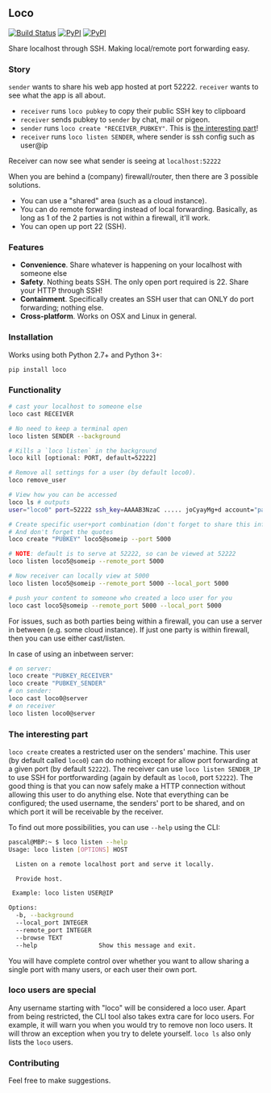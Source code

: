## Loco

[![Build Status](https://travis-ci.org/kootenpv/loco.svg?branch=master)](https://travis-ci.org/kootenpv/loco)
[![PyPI](https://img.shields.io/pypi/v/loco.svg?style=flat-square)](https://pypi.python.org/pypi/loco/)
[![PyPI](https://img.shields.io/pypi/pyversions/loco.svg?style=flat-square)](https://pypi.python.org/pypi/loco/)

Share localhost through SSH. Making local/remote port forwarding easy.

### Story

`sender` wants to share his web app hosted at port 52222. `receiver` wants to see what the app is all about.

- `receiver` runs `loco pubkey` to copy their public SSH key to clipboard
- `receiver` sends pubkey to `sender` by chat, mail or pigeon.
- `sender` runs `loco create "RECEIVER_PUBKEY"`. This is [the interesting part](#the-interesting-part)!
- `receiver` runs `loco listen SENDER`, where sender is ssh config such as user@ip

Receiver can now see what sender is seeing at `localhost:52222`

When you are behind a (company) firewall/router, then there are 3 possible solutions.

- You can use a "shared" area (such as a cloud instance).
- You can do remote forwarding instead of local forwarding. Basically, as long as 1 of the 2 parties is not within a firewall, it'll work.
- You can open up port 22 (SSH).

### Features

- **Convenience**. Share whatever is happening on your localhost with someone else
- **Safety**. Nothing beats SSH. The only open port required is 22. Share your HTTP through SSH!
- **Containment**. Specifically creates an SSH user that can ONLY do port forwarding; nothing else.
- **Cross-platform**. Works on OSX and Linux in general.

### Installation

Works using both Python 2.7+ and Python 3+:

    pip install loco

### Functionality

```bash
# cast your localhost to someone else
loco cast RECEIVER

# No need to keep a terminal open
loco listen SENDER --background

# Kills a `loco listen` in the background
loco kill [optional: PORT, default=52222]

# Remove all settings for a user (by default loco0).
loco remove_user

# View how you can be accessed
loco ls # outputs
user="loco0" port=52222 ssh_key=AAAAB3NzaC ..... joCyayMg+d account="pascal@T510"

# Create specific user+port combination (don't forget to share this info with buddy)
# And don't forget the quotes
loco create "PUBKEY" loco5@someip --port 5000

# NOTE: default is to serve at 52222, so can be viewed at 52222
loco listen loco5@someip --remote_port 5000

# Now receiver can locally view at 5000
loco listen loco5@someip --remote_port 5000 --local_port 5000

# push your content to someone who created a loco user for you
loco cast loco5@someip --remote_port 5000 --local_port 5000
```

For issues, such as both parties being within a firewall, you can use a server in between (e.g. some cloud instance).
If just one party is within firewall, then you can use either cast/listen.

In case of using an inbetween server:

```bash
# on server:
loco create "PUBKEY_RECEIVER"
loco create "PUBKEY_SENDER"
# on sender:
loco cast loco0@server
# on receiver
loco listen loco0@server
```

### The interesting part

`loco create` creates a restricted user on the senders' machine. This user (by default called `loco0`) can do nothing except for allow port forwarding at a given port (by default `52222`).
The receiver can use `loco listen SENDER_IP` to use SSH for portforwarding (again by default as `loco0`, port `52222`). The good thing is that you can now safely make a HTTP connection without allowing this user to do anything else.
Note that everything can be configured; the used username, the senders' port to be shared, and on which port it will be receivable by the receiver.

To find out more possibilities, you can use `--help` using the CLI:

```bash
pascal@MBP:~ $ loco listen --help
Usage: loco listen [OPTIONS] HOST

  Listen on a remote localhost port and serve it locally.

  Provide host.

 Example: loco listen USER@IP

Options:
  -b, --background
  --local_port INTEGER
  --remote_port INTEGER
  --browse TEXT
  --help                 Show this message and exit.
```

You will have complete control over whether you want to allow sharing a single port with many users, or each user their own port.

### loco users are special

Any username starting with "loco" will be considered a loco user.
Apart from being restricted, the CLI tool also takes extra care for loco users. For example, it will warn you when you would try to remove non loco users. It will throw an exception when you try to delete yourself.
`loco ls` also only lists the `loco` users.

### Contributing

Feel free to make suggestions.
